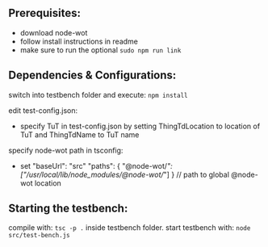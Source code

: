 ## Prerequisites:
- download node-wot
- follow install instructions in readme
- make sure to run the optional `sudo npm run link`

## Dependencies & Configurations:

switch into testbench folder and execute:
`npm install`

edit test-config.json:

- specify TuT in test-config.json by setting ThingTdLocation to location of TuT and ThingTdName to TuT name

specify node-wot path in tsconfig:

- set "baseUrl": "src"
    "paths": { "@node-wot/*": ["/usr/local/lib/node_modules/@node-wot/*"] } // path to global @node-wot location

## Starting the testbench:

compile with: `tsc -p .` inside testbench folder.
start testbench with: `node src/test-bench.js`

